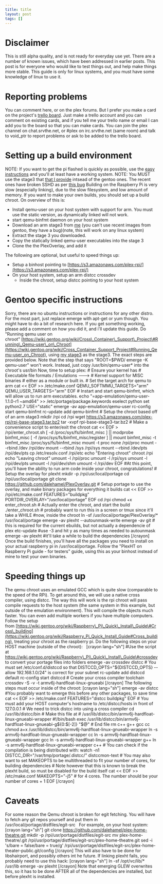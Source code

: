 ```yaml
---
title: title
layout: post
tags: []
---
```



Disclaimer
==========

This is still alpha quality, and is not ready for everyday use yet. There are a number of known issues, which have been addressed in earlier posts. This post is for everyone who would like to test things out, and help make things more stable. This guide is only for linux systems, and you must have some knowledge of linux to use it.

Reporting problems
==================

You can comment here, or on the plex forums. But I prefer you make a card on the project's [trello board](https://trello.com/board/plex-on-raspberry-pi/510c4d34e1d17df66c00092a). Just make a trello account and you can comment on existing cards, and if you tell me your trello name or email I can add you to the board so that you can make cards. You can join the plex channel on chat.srvthe.net, or \#plex on irc.srvthe.net (same room) and talk to void\_ptr to report problems or ask to be added to the trello board.

Setting up a build environment
==============================

NOTE: If you want to get the pi flashed is quickly as possible, use the [easy instructions](https://blog.srvthe.net/archives/474) and you'll at least have a working system. NOTE: You MUST use the stage3 that [that I provide](https://s3.amazonaws.com/plex-rpi/rpi-base-stage3.tar.bz2 "stage3") intsead of the gentoo ones. The recent ones have broken SSHD as per [this bug](https://bugs.gentoo.org/show_bug.cgi?id=450330 "this bug") Building on the Raspberry Pi is very slow (especially linking), due to the slow filesystem, and low amount of memory. If you want to make your own builds, you should set up a build chroot. On overview of this is:

-   Install qemu-user on your host system with support for arm. You must use the static version, as dynamically linked will not work.
-   start qemu-binfmt daemon on your host system
-   Download an arm stage3 from [me](https://s3.amazonaws.com/plex-rpi/rpi-base-stage3.tar.bz2) (you can't use recent images from gentoo, they have a bug)(note, this will work on any linux system)
-   Extract the stage 3 you downloaded.
-   Copy the statically linked qemu-user executables into the stage 3
-   Clone the the PlexOverlay, and add it

The following are optional, but useful to speed things up:

-   Setup a binhost pointing to [https://s3.amazonaws.com/plex-rpi/](https://s3.amazonaws.com/plex-rpi/)
-   On your host system, setup an arm distcc crossdev
    -   Inside the chroot, setup distcc pointing to your host system

Gentoo specific instructions
============================

Sorry, there are no ubuntu instructions or instructions for any other distro. For the most part, just replace emerge with apt-get or yum though. You might have to do a bit of research here. If you get something working, please add a comment on how you did it, and i'll update this guide. Do "Running qemu user on chroot" [https://wiki.gentoo.org/wiki/Cross\_Container\_Support\_Project\#Running\_Qemu-user\_on\_Chroot](https://wiki.gentoo.org/wiki/Cross_Container_Support_Project#Running_Qemu-user_on_Chroot), using [my stage3](https://s3.amazonaws.com/plex-rpi/rpi-base-stage3.tar.bz2) as the stage3. The exact steps are provided below. Note that the step that says "ROOT=\$PWD/ emerge -K qemu-user" won't work. Instead, just copy /usr/bin/qemu-user\* into the chroot's usr/bin Now, time to setup plex: \# Ensure your kernel has \# Executable file formats / Emulations ---\> \# Kernel support for MISC binaries \# either as a module or built in. \# Set the target arch for qemu to arm cat \<\< EOF \>\> /etc/make.conf QEMU\_SOFTMMU\_TARGETS="arm" QEMU\_USER\_TARGETS="arm" EOF \# Instart and start qemu-binfmt, which will allow us to run arm executables. echo "=app-emulation/qemu-user-1.1.0-r1 \~amd64" \>\> /etc/portage/package.keywords eselect python set python2.7 USE="static" emerge -av app-emulation/qemu-user rc-config start qemu-binfmt rc-update add qemu-binfmt \# Setup the chroot based off of an arm stage3 mkdir /rpi cd /rpi wget https://s3.amazonaws.com/plex-rpi/rpi-base-stage3.tar.bz2 tar -xvpf rpi-base-stage3-tar.bz2 \# Make a convenience script to enter/exit the chroot cat \<\< EOF \> /rpi/enter\_chroot.sh [ -d /proc/sys/fs/binfmt\_misc ] || modprobe binfmt\_misc [ -f /proc/sys/fs/binfmt\_misc/register ] || mount binfmt\_misc -t binfmt\_misc /proc/sys/fs/binfmt\_misc mount -t proc none /rpi/proc mount --rbind /dev /rpi/dev mount --rbind /sys /rpi/sys mount --rbind /dev/pts /rpi/dev/pts cp /etc/resolv.conf /rpi/etc echo "Entering chroot" chroot /rpi echo "Leaving chroot" umount -l /rpi/proc umount -l /rpi/sys umount -l /rpi/dev/pts umount -l /rpi/dev/shm umount -l /rpi/dev EOF \#At this point, you'll have the ability to run arm code inside your chroot, congratulations! \# Setup the overlay for plexht mkdir -p /rpi/usr/local/portage cd /rpi/usr/local/portage git clone https://github.com/dalehamel/PlexOverlay.git \# Setup portage to use the overlay, and make binary packages for everything it builds cat \<\< EOF \>\> /rpi/etc/make.conf FEATURES="buildpkg" PORTDIR\_OVERLAY="/usr/local/portage" EOF cd /rpi chmod +x enter\_chroot.sh \# Actually enter the chroot, and start the build ./enter\_chroot.sh \# probably want to run this in a screen or tmux since it'll take a WHILE \#now, inside the chroot ln -sf /usr/local/portage/PlexOverlay/\* /usr/local/portage emerge -av plexht --autounmask-write emerge -av git \# this is required for the current ebuilds, but not actually a dependencie of plex etc-update \#use -3 and hit y as many times as needed to autounmask emerge -av plexht \#it'll take a while to build the dependencies [/crayon] Once the build finishes, you'll have all the packages you need to install on your actual raspberry pi in /usr/local/portage. Follow the "PlexHT on Raspberry Pi guide - for testers" guide, using this as your binhost instead of mine to test your own binaries.  

Speeding things up
==================

The qemu chroot uses an emulated GCC which is quite slow (comparable to the speed of the RPi). To get around this, we will use a native cross compiler, using distcc. The way this will work is the rpi chroot will pass compile requests to the host system (the same system in this example, but outside of the emulation environment). This will compile the objects much faster. You can even add multiple workers if you have multiple computers.   Follow the setup from [https://wiki.gentoo.org/wiki/Raspberry\_Pi\_Quick\_Install\_Guide\#Cross\_building](https://wiki.gentoo.org/wiki/Raspberry_Pi_Quick_Install_Guide#Cross_building), treating your chroot as the raspberry pi. Do the following steps on your HOST machine (outside of the chroot):   [crayon lang="sh"] \#Use the script at https://wiki.gentoo.org/wiki/Raspberry\_Pi\_Quick\_Install\_Guide\#crossdev to convert your portage files into folders emerge -av crossdev distcc \# You must set /etc/conf.d/distccd so that DISTCCD\_OPTS="\${DISTCCD\_OPTS} --allow 192.168.1.0/24" is correct for your subnet rc-update add distccd default rc-config start distccd \# Create your cross compiler toolchain crossdev -S -v -t armv6j-hardfloat-linux-gnueabi [/crayon] The following steps must occur inside of the chroot: [crayon lang="sh"] emerge -av distcc \#You probably want to emerge this before any other packages, to save time cat \<\< EOF \>\> /etc/make.conf FEATURES="distcc buildpkg" EOF \# You must add your HOST computer's hostname to /etc/distcc/hosts in front of 127.0.0.1 \# We need to trick distcc into using a cross compiler cd /usr/lib/distcc/bin \# Make this file at \# /usr/lib/distcc/bin/armv6j-hardfloat-linux-gnueabi-wrapper \#!/bin/bash exec /usr/lib/distcc/bin/armv6j-hardfloat-linux-gnueabi-g\${0:\$[-2]} "\$@" \# End file rm c++ g++ gcc cc chmod a+x /usr/lib/distcc/bin/armv6j-hardfloat-linux-gnueabi-wrapper ln -s armv6j-hardfloat-linux-gnueabi-wrapper cc ln -s armv6j-hardfloat-linux-gnueabi-wrapper gcc ln -s armv6j-hardfloat-linux-gnueabi-wrapper g++ ln -s armv6j-hardfloat-linux-gnueabi-wrapper c++ \# You can check if the compilation is being distributed with: watch -n1 DISTCC\_DIR="/var/tmp/portage/.distcc/" distccmon-text \# You may also want to set MAKEOPTS to be multithreaded to fit your number of cores, for building dependencies \# Note however that this is known to break the plexht build, so must be disabled for the build itself cat \<\< EOF \>\> /etc/make.conf MAKEOPTS="-j5" \# for 4 cores. The number should be your number of cores + 1 EOF [/crayon]  

Caveats
=======

For some reason the Qemu chroot is broken for egit fetching. You will have to fetch any git repos yourself and put them in /usr/local/portage/distfiles/egit-src   For example, on your host system: [crayon lang="sh"] git clone https://github.com/dalehamel/plex-home-theatre.git mkdir -p /rpi/usr/portage/distfiles/egit-src mv plex-home-theatre/.git /rpi/usr/portage/distfiles/egit-src/plex-home-theatre.git sed -i 's/bare = false/bare = true/g' /rpi/usr/portage/distfiles/egit-src/plex-home-theater-public.git/config [/crayon] This will also have to be done for libshairport, and possibly others int he future. If linking plexht fails, you probably need to use this hack: [crayon lang="sh"] ln -sf /opt/vc/lib/\* /usr/lib emerge -av plexht [/crayon] Note that emerging GLEW overwrites this, so it has to be done AFTER all of the dependencies are installed, but before plexht is installed.
